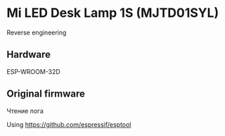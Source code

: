 # Mi LED Desk Lamp 1S (MJTD01SYL)
Reverse engineering

## Hardware
ESP-WROOM-32D

## Original firmware
Чтение лога 

Using
https://github.com/espressif/esptool